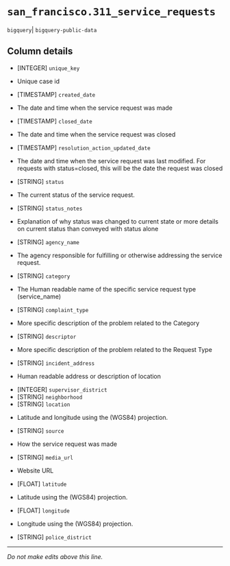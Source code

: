 # `san_francisco.311_service_requests`
`bigquery`| `bigquery-public-data`

## Column details
* [INTEGER]   `unique_key`
 - Unique case id
* [TIMESTAMP] `created_date`
 - The date and time when the service request was made
* [TIMESTAMP] `closed_date`
 - The date and time when the service request was closed
* [TIMESTAMP] `resolution_action_updated_date`
 - The date and time when the service request was last modified. For requests with status=closed, this will be the date the request was closed
* [STRING]    `status`
 - The current status of the service request.
* [STRING]    `status_notes`
 - Explanation of why status was changed to current state or more details on current status than conveyed with status alone
* [STRING]    `agency_name`
 - The agency responsible for fulfilling or otherwise addressing the service request.
* [STRING]    `category`
 - The Human readable name of the specific service request type (service_name)
* [STRING]    `complaint_type`
 - More specific description of the problem related to the Category
* [STRING]    `descriptor`
 - More specific description of the problem related to the Request Type
* [STRING]    `incident_address`
 - Human readable address or description of location
* [INTEGER]   `supervisor_district`
* [STRING]    `neighborhood`
* [STRING]    `location`
 - Latitude and longitude using the (WGS84) projection.
* [STRING]    `source`
 - How the service request was made
* [STRING]    `media_url`
 - Website URL
* [FLOAT]     `latitude`
 - Latitude using the (WGS84) projection.
* [FLOAT]     `longitude`
 - Longitude using the (WGS84) projection.
* [STRING]    `police_district`

-------------------------------------------------------------------------------
*Do not make edits above this line.*
